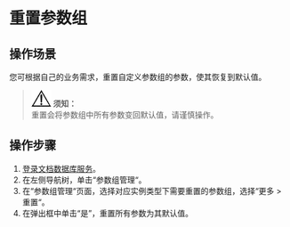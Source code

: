 # 重置参数组<a name="dds_03_0015"></a>

## 操作场景<a name="section2886390413271"></a>

您可根据自己的业务需求，重置自定义参数组的参数，使其恢复到默认值。

>![](public_sys-resources/icon-notice.gif) **须知：**   
>重置会将参数组中所有参数变回默认值，请谨慎操作。  

## 操作步骤<a name="section539251916405"></a>

1.  [登录文档数据库服务](https://support.huaweicloud.com/qs-dds/dds_02_0043.html)。
2.  在左侧导航树，单击“参数组管理“。
3.  在“参数组管理“页面，选择对应实例类型下需要重置的参数组，选择“更多  \>  重置“。
4.  在弹出框中单击“是”，重置所有参数为其默认值。

